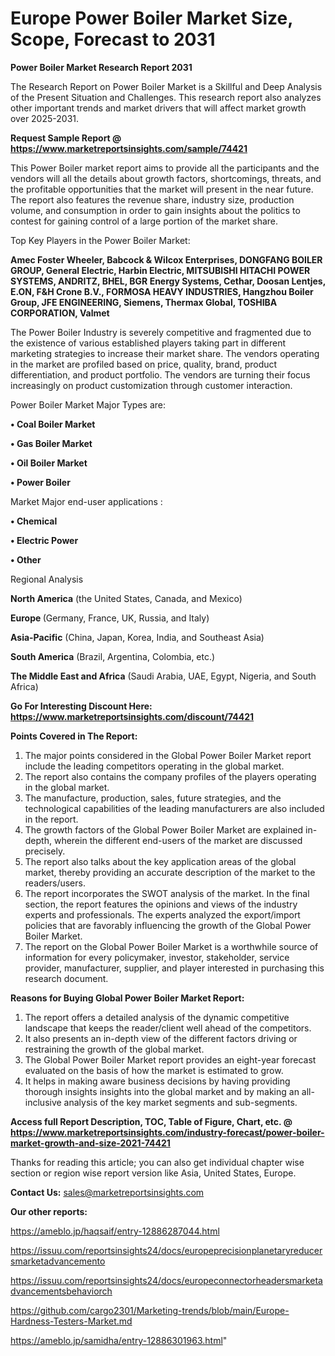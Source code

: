  # Europe Power Boiler Market Size, Scope, Forecast to 2031

<strong>Power Boiler Market Research Report 2031</strong>

The Research Report on Power Boiler Market is a Skillful and Deep Analysis of the Present Situation and Challenges. This research report also analyzes other important trends and market drivers that will affect market growth over 2025-2031.

<strong>Request Sample Report @ <a href=https://www.marketreportsinsights.com/sample/74421>https://www.marketreportsinsights.com/sample/74421</a></strong>

This Power Boiler market report aims to provide all the participants and the vendors will all the details about growth factors, shortcomings, threats, and the profitable opportunities that the market will present in the near future. The report also features the revenue share, industry size, production volume, and consumption in order to gain insights about the politics to contest for gaining control of a large portion of the market share.

Top Key Players in the Power Boiler Market:

<strong>Amec Foster Wheeler, Babcock & Wilcox Enterprises, DONGFANG BOILER GROUP, General Electric, Harbin Electric, MITSUBISHI HITACHI POWER SYSTEMS, ANDRITZ, BHEL, BGR Energy Systems, Cethar, Doosan Lentjes, E.ON, F&H Crone B.V., FORMOSA HEAVY INDUSTRIES, Hangzhou Boiler Group, JFE ENGINEERING, Siemens, Thermax Global, TOSHIBA CORPORATION, Valmet</strong>

The Power Boiler Industry is severely competitive and fragmented due to the existence of various established players taking part in different marketing strategies to increase their market share. The vendors operating in the market are profiled based on price, quality, brand, product differentiation, and product portfolio. The vendors are turning their focus increasingly on product customization through customer interaction.

Power Boiler Market Major Types are:

<strong>• Coal Boiler Market

• Gas Boiler Market

• Oil Boiler Market

• Power Boiler</strong>

Market Major end-user applications :

<strong>• Chemical

• Electric Power

• Other</strong>

Regional Analysis

</u><strong><b>North America</b></strong> (the United States, Canada, and Mexico)

<strong><b>Europe </b></strong>(Germany, France, UK, Russia, and Italy)

<strong><b>Asia-Pacific</b></strong> (China, Japan, Korea, India, and Southeast Asia)

<strong><b>South America</b></strong> (Brazil, Argentina, Colombia, etc.)

<strong><b>The Middle East and Africa</b></strong> (Saudi Arabia, UAE, Egypt, Nigeria, and South Africa)

<strong>Go For Interesting Discount Here: <a href=https://www.marketreportsinsights.com/discount/74421>https://www.marketreportsinsights.com/discount/74421</a></strong>

<strong>Points Covered in The Report:</strong>
<ol>
  <li>The major points considered in the Global Power Boiler Market report include the leading competitors operating in the global market.</li>
  <li>The report also contains the company profiles of the players operating in the global market.</li>
  <li>The manufacture, production, sales, future strategies, and the technological capabilities of the leading manufacturers are also included in the report.</li>
  <li>The growth factors of the Global Power Boiler Market are explained in-depth, wherein the different end-users of the market are discussed precisely.</li>
  <li>The report also talks about the key application areas of the global market, thereby providing an accurate description of the market to the readers/users.</li>
  <li>The report incorporates the SWOT analysis of the market. In the final section, the report features the opinions and views of the industry experts and professionals. The experts analyzed the export/import policies that are favorably influencing the growth of the Global Power Boiler Market.</li>
  <li>The report on the Global Power Boiler Market is a worthwhile source of information for every policymaker, investor, stakeholder, service provider, manufacturer, supplier, and player interested in purchasing this research document.</li>
</ol>
<strong>Reasons for Buying Global Power Boiler Market Report:</strong>

<ol>
  <li>The report offers a detailed analysis of the dynamic competitive landscape that keeps the reader/client well ahead of the competitors.</li>
  <li>It also presents an in-depth view of the different factors driving or restraining the growth of the global market.</li>
  <li>The Global Power Boiler Market report provides an eight-year forecast evaluated on the basis of how the market is estimated to grow.</li>
  <li>It helps in making aware business decisions by having providing thorough insights insights into the global market and by making an all-inclusive analysis of the key market segments and sub-segments.</li>
</ol>
<strong>Access full Report Description, TOC, Table of Figure, Chart, etc. @ <a href=https://www.marketreportsinsights.com/industry-forecast/power-boiler-market-growth-and-size-2021-74421>https://www.marketreportsinsights.com/industry-forecast/power-boiler-market-growth-and-size-2021-74421</a></strong>


Thanks for reading this article; you can also get individual chapter wise section or region wise report version like Asia, United States, Europe.

<strong>Contact Us:</strong>
sales@marketreportsinsights.com

<strong>Our other reports:</strong>

<a href=https://ameblo.jp/haqsaif/entry-12886287044.html>https://ameblo.jp/haqsaif/entry-12886287044.html</a>

<a href=https://issuu.com/reportsinsights24/docs/europeprecisionplanetaryreducersmarketadvancemento>https://issuu.com/reportsinsights24/docs/europeprecisionplanetaryreducersmarketadvancemento</a>

<a href=https://issuu.com/reportsinsights24/docs/europeconnectorheadersmarketadvancementsbehaviorch>https://issuu.com/reportsinsights24/docs/europeconnectorheadersmarketadvancementsbehaviorch</a>

<a href=https://github.com/cargo2301/Marketing-trends/blob/main/Europe-Hardness-Testers-Market.md>https://github.com/cargo2301/Marketing-trends/blob/main/Europe-Hardness-Testers-Market.md</a>

<a href=https://ameblo.jp/samidha/entry-12886301963.html>https://ameblo.jp/samidha/entry-12886301963.html</a>"
